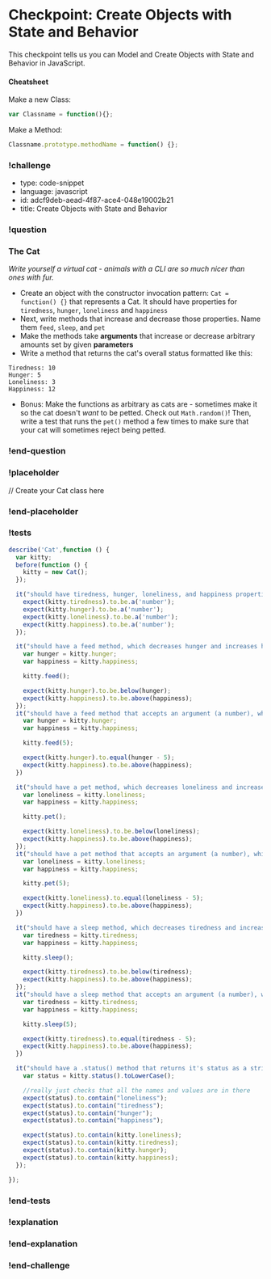 # Checkpoint: Create Objects with State and Behavior

This checkpoint tells us you can Model and Create Objects with State and Behavior in JavaScript.

#### Cheatsheet

Make a new Class:
```javascript
var Classname = function(){};
```

Make a Method:
```javascript
Classname.prototype.methodName = function() {};
```

### !challenge

* type: code-snippet
* language: javascript
* id: adcf9deb-aead-4f87-ace4-048e19002b21
* title: Create Objects with State and Behavior

### !question

### The Cat
_Write yourself a virtual cat - animals with a CLI are so much nicer than ones with fur._

*   Create an object with the constructor invocation pattern: `Cat = function() {}` that represents a Cat. It should have properties for `tiredness`, `hunger`, `loneliness` and `happiness`
*   Next, write methods that increase and decrease those properties. Name them `feed`, `sleep`, and `pet`
*   Make the methods take **arguments** that increase or decrease arbitrary amounts set by given **parameters**
*   Write a method that returns the cat's overall status formatted like this:
```
Tiredness: 10
Hunger: 5
Loneliness: 3
Happiness: 12
```
*   Bonus: Make the functions as arbitrary as cats are - sometimes make it so the cat doesn't _want_ to be petted. Check out `Math.random()`! Then, write a test that runs the `pet()` method a few times to make sure that your cat will sometimes reject being petted.

### !end-question

### !placeholder

// Create your Cat class here

### !end-placeholder

### !tests

```js
describe('Cat',function () {
  var kitty;
  before(function () {
    kitty = new Cat();
  });

  it("should have tiredness, hunger, loneliness, and happiness properties", function () {
    expect(kitty.tiredness).to.be.a('number');
    expect(kitty.hunger).to.be.a('number');
    expect(kitty.loneliness).to.be.a('number');
    expect(kitty.happiness).to.be.a('number');
  });

  it("should have a feed method, which decreases hunger and increases happiness", function () {
    var hunger = kitty.hunger;
    var happiness = kitty.happiness;

    kitty.feed();

    expect(kitty.hunger).to.be.below(hunger);
    expect(kitty.happiness).to.be.above(happiness);
  });
  it("should have a feed method that accepts an argument (a number), which decreases hunger by an arbitrary amount", function(){
    var hunger = kitty.hunger;
    var happiness = kitty.happiness;

    kitty.feed(5);

    expect(kitty.hunger).to.equal(hunger - 5);
    expect(kitty.happiness).to.be.above(happiness);
  })

  it("should have a pet method, which decreases loneliness and increases happiness", function () {
    var loneliness = kitty.loneliness;
    var happiness = kitty.happiness;

    kitty.pet();

    expect(kitty.loneliness).to.be.below(loneliness);
    expect(kitty.happiness).to.be.above(happiness);
  });
  it("should have a pet method that accepts an argument (a number), which decreases loneliness by an arbitrary amount", function(){
    var loneliness = kitty.loneliness;
    var happiness = kitty.happiness;

    kitty.pet(5);

    expect(kitty.loneliness).to.equal(loneliness - 5);
    expect(kitty.happiness).to.be.above(happiness);
  })

  it("should have a sleep method, which decreases tiredness and increases happiness", function () {
    var tiredness = kitty.tiredness;
    var happiness = kitty.happiness;

    kitty.sleep();

    expect(kitty.tiredness).to.be.below(tiredness);
    expect(kitty.happiness).to.be.above(happiness);
  });
  it("should have a sleep method that accepts an argument (a number), which decreases tiredness by an arbitrary amount", function(){
    var tiredness = kitty.tiredness;
    var happiness = kitty.happiness;

    kitty.sleep(5);

    expect(kitty.tiredness).to.equal(tiredness - 5);
    expect(kitty.happiness).to.be.above(happiness);
  })

  it("should have a .status() method that returns it's status as a string, including all state information, along with property names", function(){
    var status = kitty.status().toLowerCase();

    //really just checks that all the names and values are in there
    expect(status).to.contain("loneliness");
    expect(status).to.contain("tiredness");
    expect(status).to.contain("hunger");
    expect(status).to.contain("happiness");

    expect(status).to.contain(kitty.loneliness);
    expect(status).to.contain(kitty.tiredness);
    expect(status).to.contain(kitty.hunger);
    expect(status).to.contain(kitty.happiness);
  });

});
```
### !end-tests

### !explanation

### !end-explanation

### !end-challenge
